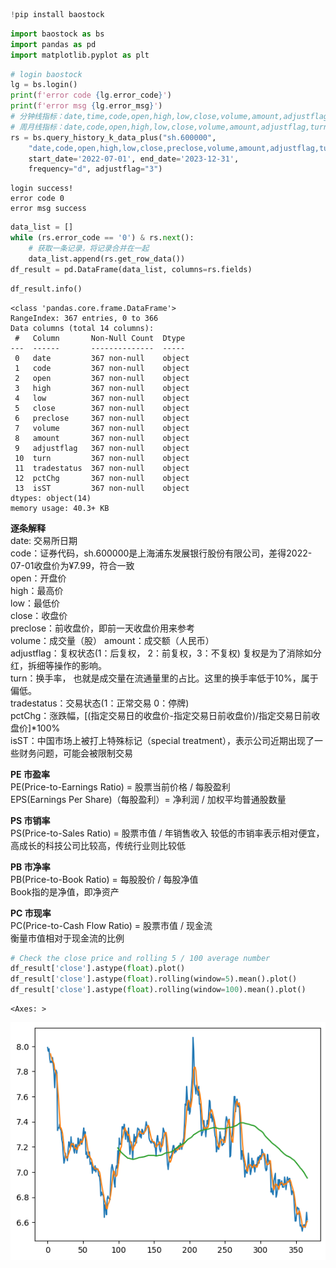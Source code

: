 ```python
!pip install baostock
```


```python
import baostock as bs
import pandas as pd
import matplotlib.pyplot as plt
```


```python
# login baostock
lg = bs.login()
print(f'error code {lg.error_code}')
print(f'error msg {lg.error_msg}')
# 分钟线指标：date,time,code,open,high,low,close,volume,amount,adjustflag
# 周月线指标：date,code,open,high,low,close,volume,amount,adjustflag,turn,pctChg
rs = bs.query_history_k_data_plus("sh.600000",
    "date,code,open,high,low,close,preclose,volume,amount,adjustflag,turn,tradestatus,pctChg,isST",
    start_date='2022-07-01', end_date='2023-12-31',
    frequency="d", adjustflag="3")
```

    login success!
    error code 0
    error msg success
    


```python
data_list = []
while (rs.error_code == '0') & rs.next():
    # 获取一条记录，将记录合并在一起
    data_list.append(rs.get_row_data())
df_result = pd.DataFrame(data_list, columns=rs.fields)
```


```python
df_result.info()
```

    <class 'pandas.core.frame.DataFrame'>
    RangeIndex: 367 entries, 0 to 366
    Data columns (total 14 columns):
     #   Column       Non-Null Count  Dtype 
    ---  ------       --------------  ----- 
     0   date         367 non-null    object
     1   code         367 non-null    object
     2   open         367 non-null    object
     3   high         367 non-null    object
     4   low          367 non-null    object
     5   close        367 non-null    object
     6   preclose     367 non-null    object
     7   volume       367 non-null    object
     8   amount       367 non-null    object
     9   adjustflag   367 non-null    object
     10  turn         367 non-null    object
     11  tradestatus  367 non-null    object
     12  pctChg       367 non-null    object
     13  isST         367 non-null    object
    dtypes: object(14)
    memory usage: 40.3+ KB
    

**逐条解释**  
date: 交易所日期  
code：证券代码，sh.600000是上海浦东发展银行股份有限公司，差得2022-07-01收盘价为¥7.99，符合一致  
open：开盘价  
high：最高价  
low：最低价  
close：收盘价  
preclose：前收盘价，即前一天收盘价用来参考  
volume：成交量（股） 
amount：成交额（人民币）  
adjustflag：复权状态(1：后复权， 2：前复权，3：不复权) 复权是为了消除如分红，拆细等操作的影响。  
turn：换手率， 也就是成交量在流通量里的占比。这里的换手率低于10%，属于偏低。  
tradestatus：交易状态(1：正常交易 0：停牌)  
pctChg：涨跌幅，[(指定交易日的收盘价-指定交易日前收盘价)/指定交易日前收盘价]*100%  
isST：中国市场上被打上特殊标记（special treatment），表示公司近期出现了一些财务问题，可能会被限制交易


**PE 市盈率**  
PE(Price-to-Earnings Ratio) = 股票当前价格 / 每股盈利  
EPS(Earnings Per Share)（每股盈利）= 净利润 / 加权平均普通股数量

**PS 市销率**  
PS(Price-to-Sales Ratio) = 股票市值 / 年销售收入
较低的市销率表示相对便宜，高成长的科技公司比较高，传统行业则比较低


**PB 市净率**  
PB(Price-to-Book Ratio) = 每股股价 / 每股净值  
Book指的是净值，即净资产

**PC 市现率**  
PC(Price-to-Cash Flow Ratio) = 股票市值 / 现金流  
衡量市值相对于现金流的比例


```python
# Check the close price and rolling 5 / 100 average number
df_result['close'].astype(float).plot()
df_result['close'].astype(float).rolling(window=5).mean().plot()
df_result['close'].astype(float).rolling(window=100).mean().plot()
```




    <Axes: >




    
![png](finance_02_files/finance_02_10_1.png)
    



```python

```
